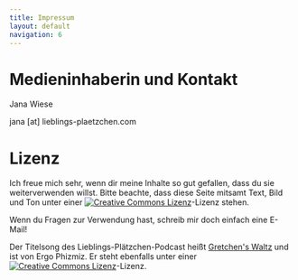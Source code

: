 ```yaml
---
title: Impressum
layout: default
navigation: 6
---
```


# Medieninhaberin und Kontakt

Jana Wiese

jana [at] lieblings-plaetzchen.com

<!-- # Links

... put in information here ...

-->

# Lizenz

Ich freue mich sehr, wenn dir meine Inhalte so gut gefallen, dass du sie weiterverwenden willst. Bitte beachte, dass diese Seite mitsamt Text, Bild und Ton unter einer [![Creative Commons Lizenz](https://i.creativecommons.org/l/by-nc-sa/4.0/88x31.png)](http://creativecommons.org/licenses/by-nc-sa/4.0/)-Lizenz stehen.

Wenn du Fragen zur Verwendung hast, schreib mir doch einfach eine E-Mail!

Der Titelsong des Lieblings-Plätzchen-Podcast heißt [Gretchen's Waltz](http://freemusicarchive.org/music/Ergo_Phizmiz/Music_from_The_House_of_Dr_Faustus/Gretchens_Waltz) und ist von Ergo Phizmiz. Er steht ebenfalls unter einer [![Creative Commons Lizenz](https://i.creativecommons.org/l/by-nc-sa/2.0/88x31.png)](http://creativecommons.org/licenses/by-nc-sa/2.0/)-Lizenz.
